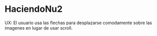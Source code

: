 # HaciendoNu2



UX: El usuario usa las flechas para desplazarse comodamente sobre las imagenes en lugar de usar scroll.

